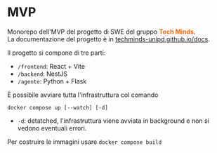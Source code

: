 # MVP
Monorepo dell'MVP del progetto di SWE del gruppo <span style="color:#f16610">**Tech Minds**</span>. \
La documentazione del progetto è in [techminds-unipd.github.io/docs](https://techminds-unipd.github.io/docs).

Il progetto si compone di tre parti:
- `/frontend`: React + Vite
- `/backend`: NestJS
- `/agente`: Python + Flask

È possibile avviare tutta l'infrastruttura col comando
```
docker compose up [--watch] [-d]
```
- `-d`: detatched, l'infrastruttura viene avviata in background e non si vedono eventuali errori.

Per costruire le immagini usare `docker compose build`
